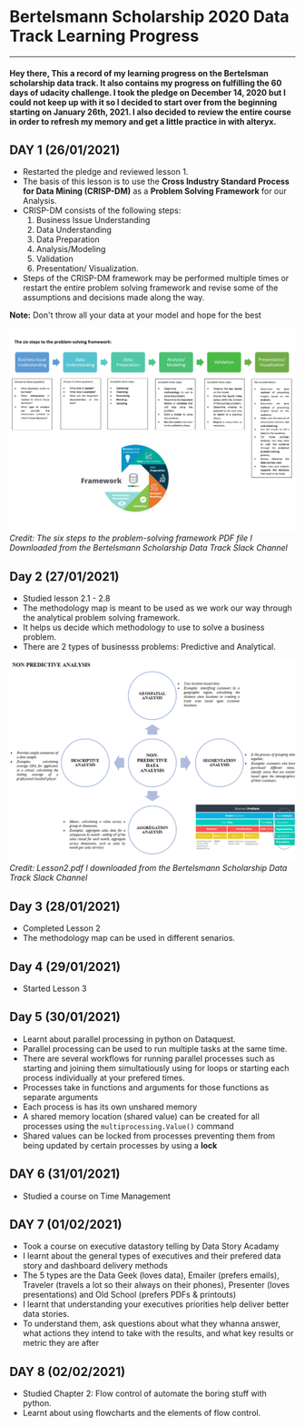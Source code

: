 # Bertelsmann Scholarship 2020 Data Track Learning Progress
------------------------------------------------------------

#### Hey there, This a record of my learning progress on the Bertelsman scholarship data track. It also contains my progress on fulfilling the 60 days of udacity challenge. I took the pledge on December 14, 2020 but I could not keep up with it so I decided to start over from the beginning starting on January 26th, 2021. I also decided to review the entire course in order to refresh my memory and get a little practice in with alteryx.

## DAY 1 (26/01/2021)

* Restarted the pledge and reviewed lesson 1.
* The basis of this lesson is to use the **Cross Industry Standard Process for Data Mining (CRISP-DM)** as a **Problem Solving Framework** for our Analysis.
* CRISP-DM consists of the following steps: 
  1. Business Issue Understanding
  2. Data Understanding
  3. Data Preparation
  4. Analysis/Modeling
  5. Validation
  6. Presentation/ Visualization.
* Steps of the CRISP-DM framework may be performed multiple times or restart the entire problem solving framework and revise some of the assumptions and decisions made along the way.

**Note:** Don't throw all your data at your model and hope for the best

![The Problem solving framework](./images/the-problem-solving-framework.png)
*Credit: The six steps to the problem-solving framework PDF file I Downloaded from the Bertelsmann Scholarship Data Track Slack Channel*

## Day 2 (27/01/2021)

* Studied lesson 2.1 - 2.8
* The methodology map is meant to be used as we work our way through the analytical problem solving framework.
* It helps us decide which methodology to use to solve a business problem.
* There are 2 types of businesss problems: Predictive and Analytical.

![Types of Data Analysis](./images/types-of-data-analysis.png)
*Credit: Lesson2.pdf I downloaded from the Bertelsmann Scholarship Data Track Slack Channel*

## Day 3 (28/01/2021)

* Completed Lesson 2
* The methodology map can be used in different senarios.

## Day 4 (29/01/2021)

* Started Lesson 3

## Day 5 (30/01/2021)

* Learnt about parallel processing in python on Dataquest.
* Parallel processing can be used to run multiple tasks at the same time.
* There are several workflows for running parallel processes such as starting and joining them simultatiously using for loops or starting each process individually at your prefered times.
* Processes take in functions and arguments for those functions as separate arguments
* Each process is has its own unshared memory
* A shared memory location (shared value) can be created for all processes using the `multiprocessing.Value()` command
* Shared values can be locked from processes preventing them from being updated by certain processes by using a **lock**

## DAY 6 (31/01/2021)

* Studied a course on Time Management

## DAY 7 (01/02/2021)

 * Took a course on executive datastory telling by Data Story Acadamy
 * I learnt about the general types of executives and their prefered data story and dashboard delivery methods
 * The 5 types are the Data Geek (loves data), Emailer (prefers emails), Traveler (travels a lot so their always on their phones), Presenter (loves presentations) and Old School (prefers PDFs & printouts)
 * I learnt that understanding your executives priorities help deliver better data stories.
 * To understand them, ask questions about what they whanna answer, what actions they intend to take with the results, and what key results or metric they are after
 
## DAY 8 (02/02/2021)

* Studied Chapter 2: Flow control of automate the boring stuff with python.
* Learnt about using flowcharts and the elements of flow control.
